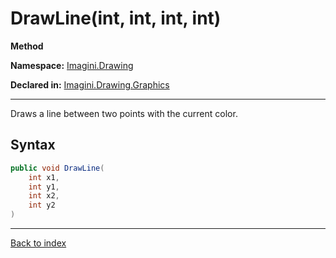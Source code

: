 # DrawLine(int, int, int, int)

**Method**

**Namespace:** [Imagini.Drawing](Imagini.Drawing.md)

**Declared in:** [Imagini.Drawing.Graphics](Imagini.Drawing.Graphics.md)

------



Draws a line between two points with the current color.


## Syntax

```csharp
public void DrawLine(
	int x1,
	int y1,
	int x2,
	int y2
)
```

------

[Back to index](index.md)